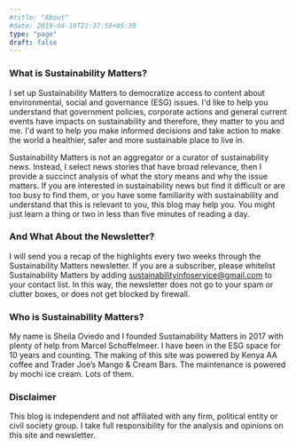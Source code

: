 ```yaml
---
#title: "About"
#date: 2019-04-19T21:37:58+05:30
type: "page"
draft: false
---
```



### What is Sustainability Matters?
I set up Sustainability Matters to democratize access to content about environmental, social and governance (ESG) issues. I'd like to help you understand that government policies, corporate actions and general current events have impacts on sustainability and therefore, they matter to you and me. I'd want to help you make  informed decisions and take action to make the world a healthier, safer and more sustainable place to live in.

Sustainability Matters is not an aggregator or a curator of sustainability news. Instead, I select news stories that have broad relevance, then I provide a succinct analysis of what the story means and why the issue matters. If you are interested in sustainability news but find it difficult or are too busy to find them, or you have some familiarity with sustainability and understand that this is relevant to you, this blog may help you. You might just learn a thing or two in less than five minutes of reading a day.

### And What About the Newsletter?
I will send you a recap of the highlights every two weeks through the Sustainability Matters newsletter. If you are a subscriber, please whitelist Sustainability Matters by adding sustainabilityinfoservice@gmail.com  to your contact list. In this way, the newsletter does not go to your spam or clutter boxes, or does not get blocked by firewall.

### Who is Sustainability Matters?
My name is Sheila Oviedo and I founded Sustainability Matters in 2017 with plenty of help from Marcel Schoffelmeer. I have been in the ESG space for 10 years and counting. The making of this site was powered by Kenya AA coffee and Trader Joe’s Mango & Cream Bars. The maintenance is powered by mochi ice cream. Lots of them.

### Disclaimer
This blog is independent and not affiliated with any firm, political entity or civil society group. I take full responsibility for the analysis and opinions on this site and newsletter.
